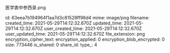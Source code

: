 医学衷中参西录.png

id: 63eea7b194964f1aa7d3c81528ff98d4
mime: image/png
filename: 
created_time: 2021-05-29T14:12:32.670Z
updated_time: 2021-05-29T14:12:32.670Z
user_created_time: 2021-05-29T14:12:32.670Z
user_updated_time: 2021-05-29T14:12:32.670Z
file_extension: png
encryption_cipher_text: 
encryption_applied: 0
encryption_blob_encrypted: 0
size: 773446
is_shared: 0
share_id: 
type_: 4